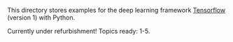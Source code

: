 This directory stores examples for the deep learning framework [Tensorflow](https://www.tensorflow.org/) (version 1) with Python.

Currently under refurbishment! Topics ready: 1-5.